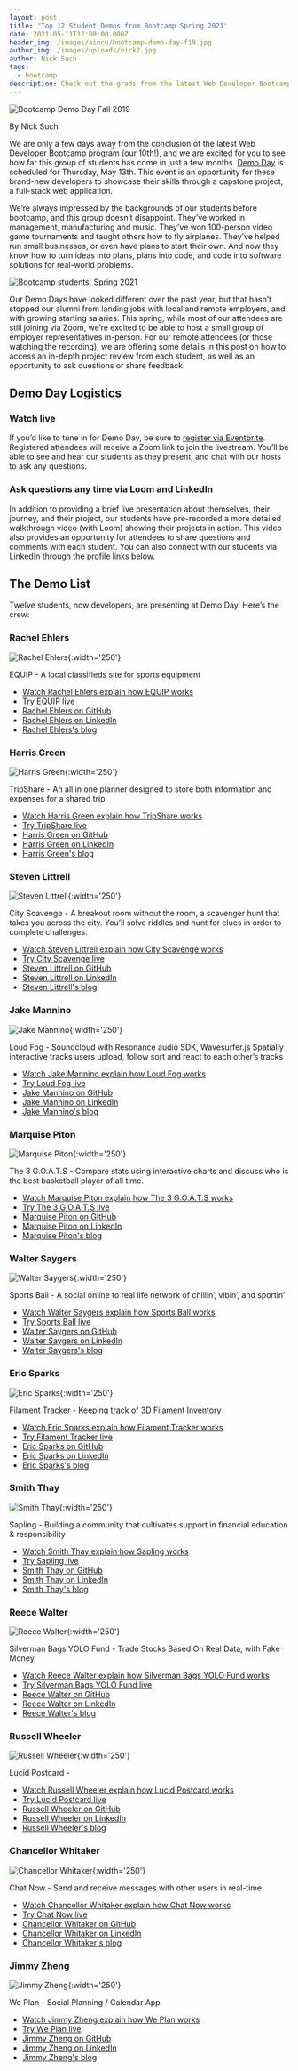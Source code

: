 ```yaml
---
layout: post
title: 'Top 12 Student Demos from Bootcamp Spring 2021'
date: 2021-05-11T12:00:00.000Z
header_img: /images/aincu/bootcamp-demo-day-f19.jpg
author_img: /images/uploads/nick2.jpg
author: Nick Such
tags:
  - bootcamp
description: Check out the grads from the latest Web Developer Bootcamp program (our 10th)!
---
```


![Bootcamp Demo Day Fall 2019](/images/aincu/bootcamp-demo-day-f19.jpg "Demo Day IRL, from the Before Times")

By Nick Such

We are only a few days away from the conclusion of the latest Web Developer Bootcamp program (our 10th!), and we are excited for you to see how far this group of students has come in just a few months. [Demo Day](https://www.eventbrite.com/e/awesome-inc-demo-day-web-developer-bootcamp-spring-2021-registration-148021754051) is scheduled for Thursday, May 13th. This event is an opportunity for these brand-new developers to showcase their skills through a capstone project, a full-stack web application.

We’re always impressed by the backgrounds of our students before bootcamp, and this group doesn’t disappoint. They’ve worked in management, manufacturing and music. They’ve won 100-person video game tournaments and taught others how to fly airplanes. They’ve helped run small businesses, or even have plans to start their own. And now they know how to turn ideas into plans, plans into code, and code into software solutions for real-world problems.

![Bootcamp students, Spring 2021](/images/aincu/bootcamp-group-s21.jpg "Demo Day IRL, from the Before Times")

Our Demo Days have looked different over the past year, but that hasn’t stopped our alumni from landing jobs with local and remote employers, and with growing starting salaries. This spring, while most of our attendees are still joining via Zoom, we’re excited to be able to host a small group of employer representatives in-person. For our remote attendees (or those watching the recording), we are offering some details in this post on how to access an in-depth project review from each student, as well as an opportunity to ask questions or share feedback.

## Demo Day Logistics

### Watch live

If you’d like to tune in for Demo Day, be sure to [register via Eventbrite](https://www.eventbrite.com/e/awesome-inc-demo-day-web-developer-bootcamp-spring-2021-registration-148021754051). Registered attendees will receive a Zoom link to join the livestream. You’ll be able to see and hear our students as they present, and chat with our hosts to ask any questions. 

### Ask questions any time via Loom and LinkedIn

In addition to providing a brief live presentation about themselves, their journey, and their project, our students have pre-recorded a more detailed walkthrough video (with Loom) showing their projects in action. This video also provides an opportunity for attendees to share questions and comments with each student. You can also connect with our students via LinkedIn through the profile links below.

## The Demo List

Twelve students, now developers, are presenting at Demo Day. Here’s the crew:


### Rachel Ehlers

![Rachel Ehlers](/images/uploads/rachel-ehlers.jpg){:width='250'}

EQUIP - A local classifieds site for sports equipment
* [Watch Rachel Ehlers explain how EQUIP works](https://www.loom.com/share/6a11b68e3d3a4171a2e34f1cbd02785d)
* [Try EQUIP live](https://finalproject-4d0ca.firebaseapp.com/)
* [Rachel Ehlers on GitHub](https://github.com/cedar-waxwing)
* [Rachel Ehlers on LinkedIn](https://linkedin.com/in/rachelehlers)
* [Rachel Ehlers's blog](https://rwehlers.com/)


### Harris Green

![Harris Green](/images/uploads/harris-green.jpg){:width='250'}

TripShare - An all in one planner designed to store both information and expenses for a shared trip
* [Watch Harris Green explain how TripShare works](https://www.loom.com/share/0f9b044984e749fcab93b03c4bbe7c4c)
* [Try TripShare live](https://awesome-vacation-planner.web.app/)
* [Harris Green on GitHub](https://github.com/hmgreen44)
* [Harris Green on LinkedIn](https://linkedin.com/in/harris-green1)
* [Harris Green's blog](https://my-blog-bcf2f.web.app/)


### Steven Littrell

![Steven Littrell](/images/uploads/steven-littrell.jpg){:width='250'}

City Scavenge - A breakout room without the room, a scavenger hunt that takes you across the city. You’ll solve riddles and hunt for clues in order to complete challenges.
* [Watch Steven Littrell explain how City Scavenge works](https://www.loom.com/share/21b6a17963a546c2b625043d2cebe845)
* [Try City Scavenge live](https://awesomecityscavenge.web.app/)
* [Steven Littrell on GitHub](https://github.com/sflittrell)
* [Steven Littrell on LinkedIn](https://linkedin.com/in/stevenflittrell)
* [Steven Littrell's blog](https://slittrell.com/)


### Jake Mannino

![Jake Mannino](/images/uploads/jake-mannino.jpg){:width='250'}

Loud Fog - Soundcloud with Resonance audio SDK, Wavesurfer.js
Spatially interactive tracks users upload, follow sort and react to each other’s tracks
* [Watch Jake Mannino explain how Loud Fog works]()
* [Try Loud Fog live](https://l0udf0g.web.app/)
* [Jake Mannino on GitHub](https://github.com/jake-mannino)
* [Jake Mannino on LinkedIn](https://linkedin.com/in/jake-mannino)
* [Jake Mannino's blog](https://blog-37ee2.web.app/)


### Marquise Piton

![Marquise Piton](/images/uploads/marquise-piton.jpg){:width='250'}

The 3 G.O.A.T.S - Compare stats using interactive charts and discuss who is the best basketball player of all time. 
* [Watch Marquise Piton explain how The 3 G.O.A.T.S works](https://www.loom.com/share/bc26567951b843ddacc7fc5130388368)
* [Try The 3 G.O.A.T.S live](https://the3goats-372ca.web.app/)
* [Marquise Piton on GitHub](https://github.com/marquisepiton)
* [Marquise Piton on LinkedIn](https://linkedin.com/in/marquisepiton)
* [Marquise Piton's blog](https://marquisepiton.github.io/Journey-to-Becoming-a-Full-Stack-Developer-Blog/)


### Walter Saygers

![Walter Saygers](/images/uploads/walter-saygers.jpg){:width='250'}

Sports Ball - A social online to real life network of chillin’, vibin’, and sportin’
* [Watch Walter Saygers explain how Sports Ball works](https://www.loom.com/share/c6f08aee3ed64de984c115bf0413b111)
* [Try Sports Ball live](https://awesomelocalrecruit.web.app/)
* [Walter Saygers on GitHub](https://github.com/wtsaygers1)
* [Walter Saygers on LinkedIn](https://linkedin.com/in/waltersaygers)
* [Walter Saygers's blog](https://waltsaygers.com/)


### Eric Sparks

![Eric Sparks](/images/uploads/eric-sparks.jpg){:width='250'}

Filament Tracker - Keeping track of 3D Filament Inventory
* [Watch Eric Sparks explain how Filament Tracker works](https://www.loom.com/share/d3e1841323c04dc6bc560f09aff32acc)
* [Try Filament Tracker live](https://filament-tracker.web.app/)
* [Eric Sparks on GitHub](https://github.com/Sparkseric90)
* [Eric Sparks on LinkedIn](https://linkedin.com/in/ericdsparks)
* [Eric Sparks's blog](https://esparks.dev/)


### Smith Thay

![Smith Thay](/images/uploads/smith-thay.jpg){:width='250'}

Sapling - Building a community that cultivates support in financial 
education & responsibility
* [Watch Smith Thay explain how Sapling works](https://www.loom.com/share/ff67ed16d73243128ca1458ce3c6956f)
* [Try Sapling live](https://awesome-sapling.web.app/)
* [Smith Thay on GitHub](https://github.com/smiththay)
* [Smith Thay on LinkedIn](https://linkedin.com/in/smiththay)
* [Smith Thay's blog](https://smiththaysite.web.app/)


### Reece Walter

![Reece Walter](/images/uploads/reece-walter.jpg){:width='250'}

Silverman Bags YOLO Fund - Trade Stocks Based
On Real Data, with Fake Money
* [Watch Reece Walter explain how Silverman Bags YOLO Fund works](https://www.loom.com/share/ee753e75f27e4a8cae5f81568310f923)
* [Try Silverman Bags YOLO Fund live](https://yolofundgame.web.app)
* [Reece Walter on GitHub](https://github.com/thereeceshow)
* [Reece Walter on LinkedIn](https://linkedin.com/in/reecewalter)
* [Reece Walter's blog](https://reecewalter.com/)


### Russell Wheeler

![Russell Wheeler](/images/uploads/russell-wheeler.jpg){:width='250'}

Lucid Postcard - 
* [Watch Russell Wheeler explain how Lucid Postcard works](https://www.loom.com/share/e391a38d09774093bfddf8e58c52cd18)
* [Try Lucid Postcard live]()
* [Russell Wheeler on GitHub](https://github.com/r83wheeler)
* [Russell Wheeler on LinkedIn](https://linkedin.com/in/russellswheeler)
* [Russell Wheeler's blog](https://russellwheeler.com/)


### Chancellor Whitaker

![Chancellor Whitaker](/images/uploads/chancellor-whitaker.jpg){:width='250'}

Chat Now - Send and receive messages with other users in real-time
* [Watch Chancellor Whitaker explain how Chat Now works](https://www.loom.com/share/1a465f5fd34c4a23a9b9c7efeda14abf)
* [Try Chat Now live](https://chamce-messenger.web.app/)
* [Chancellor Whitaker on GitHub](https://github.com/chamce)
* [Chancellor Whitaker on LinkedIn](https://linkedin.com/in/chancellorwhitaker)
* [Chancellor Whitaker's blog]()


### Jimmy Zheng

![Jimmy Zheng](/images/uploads/jimmy-zheng.jpg){:width='250'}

We Plan - Social Planning / Calendar App
* [Watch Jimmy Zheng explain how We Plan works](https://www.loom.com/share/851c3a97fd794529aa51ae0819738602)
* [Try We Plan live](https://awesome-weplan.web.app/login)
* [Jimmy Zheng on GitHub](https://github.com/Jzhen123)
* [Jimmy Zheng on LinkedIn](https://linkedin.com/in/thejimmyzheng)
* [Jimmy Zheng's blog](https://jimmyzheng.com)

<!--
## The Video

Thanks for checking out our Spring 2021 Bootcamp graduates. Here's the full video from their Demo Day:

<div class="embed-responsive embed-responsive-16by9">
  <iframe class="embed-responsive-item" src="https://www.youtube.com/embed/DARpFsVw7VU" allow="accelerometer; autoplay; encrypted-media; gyroscope; picture-in-picture" allowfullscreen></iframe>
</div>
-->
